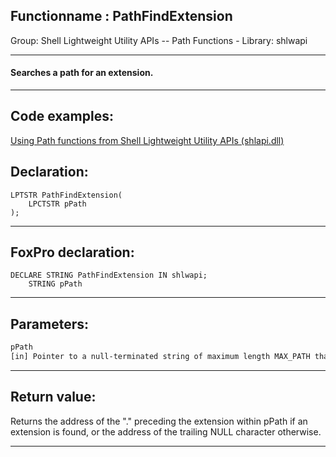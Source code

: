 <link rel="stylesheet" type="text/css" href="../../css/win32api.css">  
<link rel="stylesheet" href="https://cdnjs.cloudflare.com/ajax/libs/font-awesome/4.7.0/css/font-awesome.min.css">

## Functionname : PathFindExtension
Group: Shell Lightweight Utility APIs -- Path Functions - Library: shlwapi    
***  


#### Searches a path for an extension.
***  


## Code examples:
[Using Path functions from Shell Lightweight Utility APIs (shlapi.dll)](../../samples/sample_178.md)  

## Declaration:
```foxpro  
LPTSTR PathFindExtension(
    LPCTSTR pPath
);  
```  
***  


## FoxPro declaration:
```foxpro  
DECLARE STRING PathFindExtension IN shlwapi;
	STRING pPath  
```  
***  


## Parameters:
```txt  
pPath
[in] Pointer to a null-terminated string of maximum length MAX_PATH that contains the path that contains the extension for which to search.  
```  
***  


## Return value:
Returns the address of the "." preceding the extension within pPath if an extension is found, or the address of the trailing NULL character otherwise.  
***  

